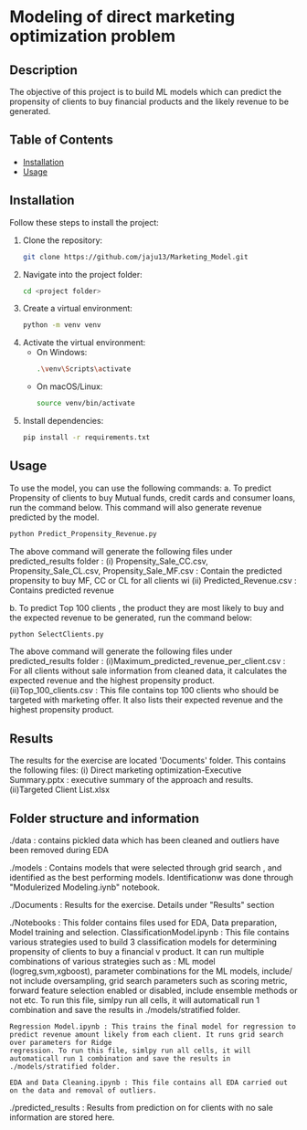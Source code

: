 # Modeling of direct marketing optimization problem

## Description
The objective of this project is to build ML models which can predict the propensity of clients to buy financial products and the likely revenue to be generated. 
## Table of Contents
- [Installation](#installation)
- [Usage](#usage)

## Installation

Follow these steps to install the project:

1. Clone the repository:
    ```bash
    git clone https://github.com/jaju13/Marketing_Model.git
    ```
2. Navigate into the project folder:
    ```bash
    cd <project folder>
    ```
3. Create a virtual environment:
    ```bash
    python -m venv venv
    ```
4. Activate the virtual environment:
    - On Windows:
      ```bash
      .\venv\Scripts\activate
      ```
    - On macOS/Linux:
      ```bash
      source venv/bin/activate
      ```
5. Install dependencies:
    ```bash
    pip install -r requirements.txt
    ```

## Usage

To use the model, you can use the following commands:
a. To predict Propensity of clients to buy Mutual funds, credit cards and consumer loans, run the command below. 
This command will also generate revenue predicted by the model. 
```bash
python Predict_Propensity_Revenue.py
```
The above command will generate the following files under predicted_results folder :
(i) Propensity_Sale_CC.csv, Propensity_Sale_CL.csv, Propensity_Sale_MF.csv : Contain the predicted propensity to buy MF, CC or CL for all clients wi
(ii) Predicted_Revenue.csv : Contains predicted revenue

b. To predict Top 100 clients , the product they are most likely to buy and the expected revenue to be generated, run the command below:
```bash
python SelectClients.py
```
The above command will generate the following files under predicted_results folder :
(i)Maximum_predicted_revenue_per_client.csv : For all clients without sale information from cleaned data, it calculates the expected revenue and the highest propensity product. 
(ii)Top_100_clients.csv : This file contains top 100 clients who should be targeted with marketing offer. It also lists their expected revenue and the highest propensity product. 

## Results
The results for the exercise are located  'Documents' folder. This contains the following files:
(i) Direct marketing optimization-Executive Summary.pptx : executive summary of the approach and results. 
(ii)Targeted Client List.xlsx

## Folder structure and information
./data : contains pickled data which has been cleaned and outliers have been removed during EDA


./models : Contains models that were selected through grid search , and identified as the best performing models. Identificationw was done through "Modulerized Modeling.iynb" notebook. 


./Documents : Results for the exercise. Details under "Results" section


./Notebooks : This folder contains files used for EDA, Data preparation, Model training and selection. 
    ClassificationModel.ipynb :  This file contains various strategies used to build 3 classification models for determining propensity of clients to buy a financial v 
    product. It can run multiple combinations of various strategies such as : ML model (logreg,svm,xgboost), parameter combinations for the ML models, include/ not include 
    oversampling, grid search parameters such as scoring metric, forward feature selection enabled or disabled, include ensemble methods or not etc. 
    To run this file, simlpy run all cells, it will automaticall run 1 combination and save the results in ./models/stratified folder. 

    Regression Model.ipynb : This trains the final model for regression to predict revenue amount likely from each client. It runs grid search over parameters for Ridge 
    regression. To run this file, simlpy run all cells, it will automaticall run 1 combination and save the results in ./models/stratified folder.

    EDA and Data Cleaning.ipynb : This file contains all EDA carried out on the data and removal of outliers. 

./predicted_results : Results from prediction on for clients with no sale information are stored here.

